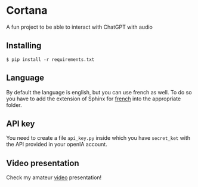 # Cortana
 A fun project to be able to interact with ChatGPT with audio


## Installing
```
$ pip install -r requirements.txt
```

## Language

By default the language is english, but you can use french as well. To do so you have to add the extension of Sphinx for [french](https://github.com/Uberi/speech_recognition/blob/master/reference/pocketsphinx.rst) into the appropriate folder.

## API key
You need to create a file `api_key.py` inside which you have `secret_ket` with the API provided in your openIA account. 

## Video presentation

Check my amateur [video](https://www.youtube.com/watch?v=YgMneXOTPj8) presentation! 
